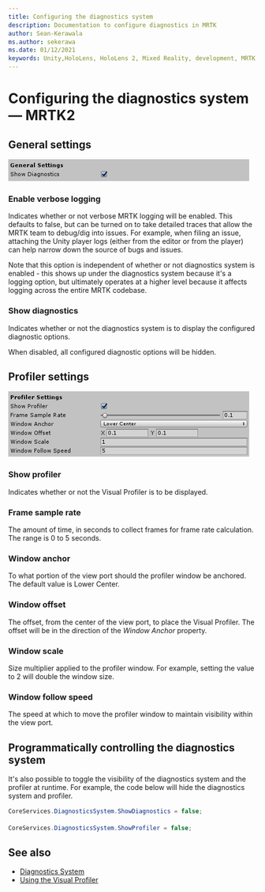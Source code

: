 ```yaml
---
title: Configuring the diagnostics system 
description: Documentation to configure diagnostics in MRTK
author: Sean-Kerawala
ms.author: sekerawa
ms.date: 01/12/2021
keywords: Unity,HoloLens, HoloLens 2, Mixed Reality, development, MRTK,
---
```


# Configuring the diagnostics system &#8212; MRTK2

## General settings

![Diagnostics General Settings](../images/diagnostics/DiagnosticsGeneralSettings.png)

### Enable verbose logging

Indicates whether or not verbose MRTK logging will be enabled. This defaults to false, but can be
turned on to take detailed traces that allow the MRTK team to debug/dig into issues. For example,
when filing an issue, attaching the Unity player logs (either from the editor or from the player)
can help narrow down the source of bugs and issues.

Note that this option is independent of whether or not diagnostics system is enabled - this shows
up under the diagnostics system because it's a logging option, but ultimately operates at a higher
level because it affects logging across the entire MRTK codebase.

### Show diagnostics

Indicates whether or not the diagnostics system is to display the configured diagnostic options.

When disabled, all configured diagnostic options will be hidden.

## Profiler settings

![Diagnostics Profiler Settings](../images/diagnostics/DiagnosticsProfilerSettings.png)

### Show profiler

Indicates whether or not the Visual Profiler is to be displayed.

### Frame sample rate

The amount of time, in seconds to collect frames for frame rate calculation. The range is 0 to 5 seconds.

### Window anchor

To what portion of the view port should the profiler window be anchored. The default value is Lower Center.

### Window offset

The offset, from the center of the view port, to place the Visual Profiler. The offset will be in the direction of the *Window Anchor* property.

### Window scale

Size multiplier applied to the profiler window. For example, setting the value to 2 will double the window size.

### Window follow speed

The speed at which to move the profiler window to maintain visibility within the view port.

## Programmatically controlling the diagnostics system

It's also possible to toggle the visibility of the diagnostics system and the profiler at runtime. For example, the code below will hide the diagnostics system and profiler.

```c#
CoreServices.DiagnosticsSystem.ShowDiagnostics = false;

CoreServices.DiagnosticsSystem.ShowProfiler = false;
```

## See also

- [Diagnostics System](diagnostics-system-getting-started.md)
- [Using the Visual Profiler](using-visual-profiler.md)
